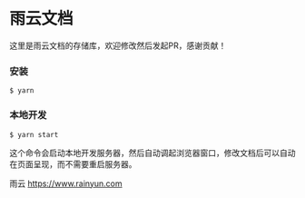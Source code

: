 # 雨云文档

这里是雨云文档的存储库，欢迎修改然后发起PR，感谢贡献！

### 安装

```
$ yarn
```

### 本地开发

```
$ yarn start
```

这个命令会启动本地开发服务器，然后自动调起浏览器窗口，修改文档后可以自动在页面呈现，而不需要重启服务器。

雨云
https://www.rainyun.com
